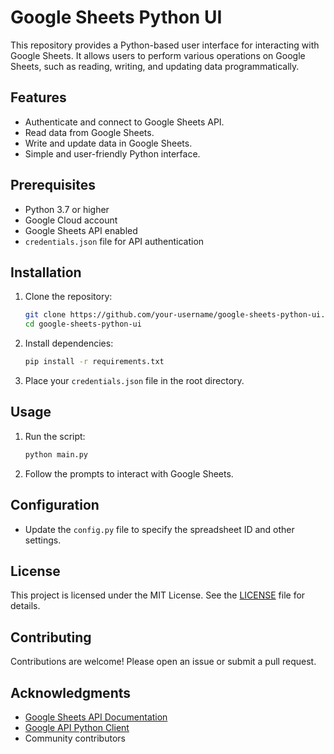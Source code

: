 # Google Sheets Python UI

This repository provides a Python-based user interface for interacting with Google Sheets. It allows users to perform various operations on Google Sheets, such as reading, writing, and updating data programmatically.

## Features

- Authenticate and connect to Google Sheets API.
- Read data from Google Sheets.
- Write and update data in Google Sheets.
- Simple and user-friendly Python interface.

## Prerequisites

- Python 3.7 or higher
- Google Cloud account
- Google Sheets API enabled
- `credentials.json` file for API authentication

## Installation

1. Clone the repository:
    ```bash
    git clone https://github.com/your-username/google-sheets-python-ui.git
    cd google-sheets-python-ui
    ```

2. Install dependencies:
    ```bash
    pip install -r requirements.txt
    ```

3. Place your `credentials.json` file in the root directory.

## Usage

1. Run the script:
    ```bash
    python main.py
    ```

2. Follow the prompts to interact with Google Sheets.

## Configuration

- Update the `config.py` file to specify the spreadsheet ID and other settings.

## License

This project is licensed under the MIT License. See the [LICENSE](LICENSE) file for details.

## Contributing

Contributions are welcome! Please open an issue or submit a pull request.

## Acknowledgments

- [Google Sheets API Documentation](https://developers.google.com/sheets/api)
- [Google API Python Client](https://github.com/googleapis/google-api-python-client)
- Community contributors